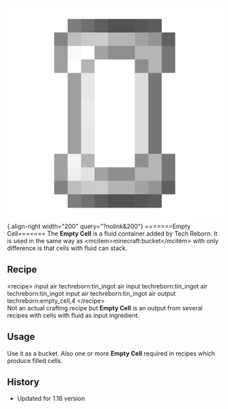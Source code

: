![Empty Cell](/media/mods/techreborn/empty_cell.png){.align-right width="200" query="?nolink&200"} =======Empty Cell======= The **Empty Cell** is a fluid container added by Tech Reborn. It is used in the same way as \<mcitem\>minecraft:bucket\</mcitem\> with only difference is that cells with fluid can stack.

## Recipe

\<recipe\> input air techreborn:tin_ingot air input techreborn:tin_ingot air techreborn:tin_ingot input air techreborn:tin_ingot air output techreborn:empty_cell,4 \</recipe\>\
Not an actual crafting recipe but **Empty Cell** is an output from several recipes with cells with fluid as input ingredient.

## Usage

Use it as a bucket. Also one or more **Empty Cell** required in recipes which produce filled cells.

## History

- Updated for 1.16 version
